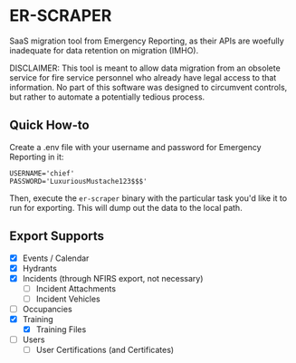 # ER-SCRAPER

SaaS migration tool from Emergency Reporting, as their APIs are woefully inadequate for data retention on migration (IMHO).

DISCLAIMER: This tool is meant to allow data migration from an obsolete service for fire service personnel who already have legal access to that information. No part of this software was designed to circumvent controls, but rather to automate a potentially tedious process.

## Quick How-to

Create a .env file with your username and password for Emergency Reporting in it:

```
USERNAME='chief'
PASSWORD='LuxuriousMustache123$$$'
```

Then, execute the `er-scraper` binary with the particular task you'd like it to run for exporting. This will dump out the data to the local path.

## Export Supports

- [X] Events / Calendar
- [X] Hydrants
- [X] Incidents (through NFIRS export, not necessary)
  - [ ] Incident Attachments
  - [ ] Incident Vehicles
- [ ] Occupancies
- [X] Training
  - [X] Training Files
- [ ] Users
  - [ ] User Certifications (and Certificates)
